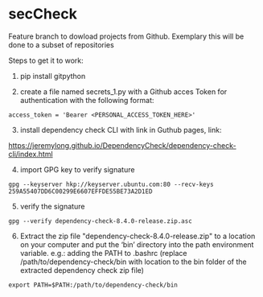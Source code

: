 # secCheck

Feature branch to dowload projects from Github.
Exemplary this will be done to a subset of repositories

Steps to get it to work:

1. pip install gitpython

2. create a file named secrets_1.py with a Github acces Token for authentication with the following format:

`access_token = 'Bearer <PERSONAL_ACCESS_TOKEN_HERE>'`

3. install dependency check CLI with link in Guthub pages, link: 

https://jeremylong.github.io/DependencyCheck/dependency-check-cli/index.html

4. import GPG key to verify signature

`gpg --keyserver hkp://keyserver.ubuntu.com:80 --recv-keys 259A55407DD6C00299E6607EFFDE55BE73A2D1ED`

5. verify the signature 

`gpg --verify dependency-check-8.4.0-release.zip.asc`

6. Extract the zip file "dependency-check-8.4.0-release.zip" to a location on your computer and put the ‘bin’ directory into the path environment variable. e.g.: adding the PATH to .bashrc
(replace /path/to/dependency-check/bin with location to the bin folder of the extracted dependency check zip file)

`export PATH=$PATH:/path/to/dependency-check/bin`
